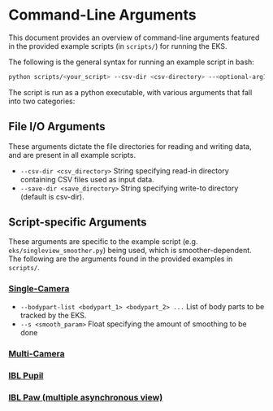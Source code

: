 # Command-Line Arguments

This document provides an overview of command-line arguments featured in the provided example scripts (in `scripts/`)
for running the EKS.

The following is the general syntax for running an example script in bash:

```bash
python scripts/<your_script> --csv-dir <csv-directory> --<optional-arg1> <params1> --<optional-arg2> <params2> ...
```
The script is run as a python executable, with various arguments that fall into two categories:
## File I/O Arguments
These arguments dictate the file directories for reading and writing data, and are present in all example scripts.
- `--csv-dir <csv_directory>` String specifying read-in directory containing CSV files used as input data.
- `--save-dir <save_directory>` String specifying write-to directory (default is csv-dir).

## Script-specific Arguments
These arguments are specific to the example script (e.g. `eks/singleview_smoother.py`) being used, which is
smoother-dependent. The following are the arguments found in the provided examples in `scripts/`.
### [Single-Camera](../scripts/singlecam_example.py)
- `--bodypart-list <bodypart_1> <bodypart_2> ...` List of body parts to be tracked by the EKS.
- `--s <smooth_param>` Float specifying the amount of smoothing to be done
### [Multi-Camera](../scripts/multicam_example.py)
### [IBL Pupil](../scripts/pupil_example.py)
### [IBL Paw (multiple asynchronous view)](../scripts/multiview_paw_example.py)